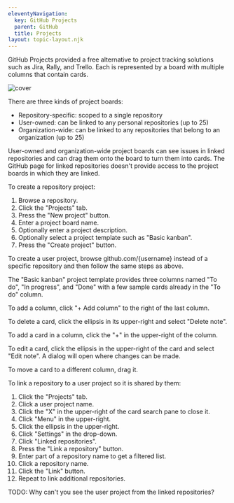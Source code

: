 ```yaml
---
eleventyNavigation:
  key: GitHub Projects
  parent: GitHub
  title: Projects
layout: topic-layout.njk
---
```


GitHub Projects provided a free alternative to project tracking solutions
such as Jira, Rally, and Trello.
Each is represented by a board with multiple columns that contain cards.

![cover](/blog/assets/github-projects.png)

There are three kinds of project boards:

- Repository-specific: scoped to a single repository
- User-owned: can be linked to any personal repositories (up to 25)
- Organization-wide: can be linked to any repositories that
  belong to an organization (up to 25)

User-owned and organization-wide project boards can see issues in
linked repositories and can drag them onto the board to turn them into cards.
The GitHub page for linked repositories doesn't provide access
to the project boards in which they are linked.

To create a repository project:

1. Browse a repository.
1. Click the "Projects" tab.
1. Press the "New project" button.
1. Enter a project board name.
1. Optionally enter a project description.
1. Optionally select a project template such as "Basic kanban".
1. Press the "Create project" button.

To create a user project,
browse github.com/{username} instead of a specific repository
and then follow the same steps as above.

The "Basic kanban" project template provides three columns
named "To do", "In progress", and "Done"
with a few sample cards already in the "To do" column.

To add a column, click "+ Add column" to the right of the last column.

To delete a card, click the ellipsis in its upper-right
and select "Delete note".

To add a card in a column, click the "+" in the upper-right of the column.

To edit a card, click the ellipsis in the upper-right of the card
and select "Edit note". A dialog will open where changes can be made.

To move a card to a different column, drag it.

To link a repository to a user project so it is shared by them:

1. Click the "Projects" tab.
1. Click a user project name.
1. Click the "X" in the upper-right of the card search pane to close it.
1. Click "Menu" in the upper-right.
1. Click the ellipsis in the upper-right.
1. Click "Settings" in the drop-down.
1. Click "Linked repositories".
1. Press the "Link a repository" button.
1. Enter part of a repository name to get a filtered list.
1. Click a repository name.
1. Click the "Link" button.
1. Repeat to link additional repositories.

TODO: Why can't you see the user project from the linked repositories?
